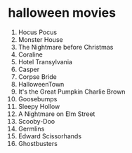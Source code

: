 # halloween movies

1. Hocus Pocus
2. Monster House
3. The Nightmare before Christmas
4. Coraline
5. Hotel Transylvania
6. Casper
7. Corpse Bride
8. HalloweenTown
9. It's the Great Pumpkin Charlie Brown 
10. Goosebumps
11. Sleepy Hollow
12. A Nightmare on Elm Street
13. Scooby-Doo
14. Germlins
15. Edward Scissorhands
16. Ghostbusters

